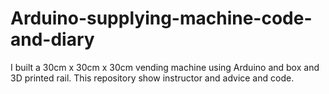 # Arduino-supplying-machine-code-and-diary
I built a 30cm x 30cm x 30cm vending machine using Arduino and box and 3D printed rail. This repository show instructor and advice and code.
